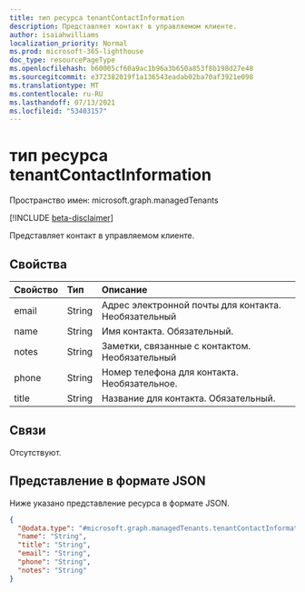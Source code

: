 ```yaml
---
title: тип ресурса tenantContactInformation
description: Представляет контакт в управляемом клиенте.
author: isaiahwilliams
localization_priority: Normal
ms.prod: microsoft-365-lighthouse
doc_type: resourcePageType
ms.openlocfilehash: b60005cf60a9ac1b96a3b650a853f8b198d27e48
ms.sourcegitcommit: e372382019f1a136543eadab02ba70af3921e098
ms.translationtype: MT
ms.contentlocale: ru-RU
ms.lasthandoff: 07/13/2021
ms.locfileid: "53403157"
---
```

# <a name="tenantcontactinformation-resource-type"></a>тип ресурса tenantContactInformation

Пространство имен: microsoft.graph.managedTenants

[!INCLUDE [beta-disclaimer](../../includes/beta-disclaimer.md)]

Представляет контакт в управляемом клиенте.

## <a name="properties"></a>Свойства
|Свойство|Тип|Описание|
|:---|:---|:---|
|email|String|Адрес электронной почты для контакта. Необязательный|
|name|String|Имя контакта. Обязательный.|
|notes|String|Заметки, связанные с контактом. Необязательный|
|phone|String|Номер телефона для контакта. Необязательное.|
|title|String|Название для контакта. Обязательный.|

## <a name="relationships"></a>Связи
Отсутствуют.

## <a name="json-representation"></a>Представление в формате JSON
Ниже указано представление ресурса в формате JSON.
<!-- {
  "blockType": "resource",
  "@odata.type": "microsoft.graph.managedTenants.tenantContactInformation"
}
-->
``` json
{
  "@odata.type": "#microsoft.graph.managedTenants.tenantContactInformation",
  "name": "String",
  "title": "String",
  "email": "String",
  "phone": "String",
  "notes": "String"
}
```
